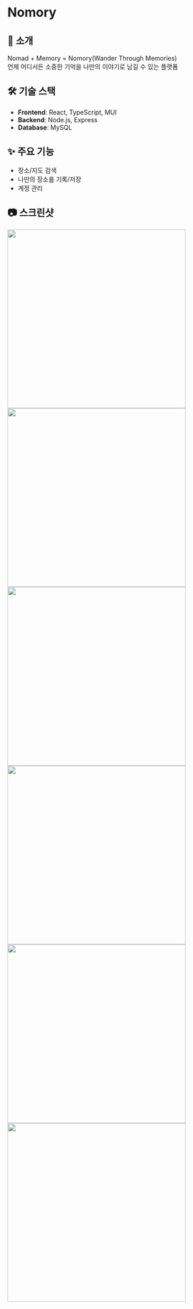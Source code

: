# Nomory

## 📌 소개  
Nomad + Memory = Nomory(Wander Through Memories)<br>
언제 어디서든 소중한 기억을 나만의 이야기로 남길 수 있는 플랫폼

## 🛠️ 기술 스택
- **Frontend**: React, TypeScript, MUI
- **Backend**: Node.js, Express
- **Database**: MySQL

## ✨ 주요 기능
- 장소/지도 검색
- 나만의 장소를 기록/저장
- 계정 관리

## 📷 스크린샷
<img src="https://github.com/user-attachments/assets/6847a550-ebbe-448e-a8f8-7cef6aec3d24" height="400"/>
<img src="https://github.com/user-attachments/assets/cc1ed22b-f169-4576-b9b1-ae69111850b4" height="400"/>
<img src="https://github.com/user-attachments/assets/d279e0b5-3176-4d82-a4e5-383048f6e7a8" height="400"/>
<img src="https://github.com/user-attachments/assets/4691a314-2b84-4b53-889f-b01315e179a6" height="400"/>
<img src="https://github.com/user-attachments/assets/27623101-510b-4cde-9ea0-e9e687cda7c9" height="400"/>
<img src="https://github.com/user-attachments/assets/35c337be-02c9-4a38-bdae-c46a57dc33d7" height="400"/>
